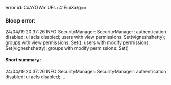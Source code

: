 error id: CxAYOWmiUFs+41EiuiXa/g==
### Bloop error:

24/04/19 20:37:26 INFO SecurityManager: SecurityManager: authentication disabled; ui acls disabled; users  with view permissions: Set(vigneshshetty); groups with view permissions: Set(); users  with modify permissions: Set(vigneshshetty); groups with modify permissions: Set()
#### Short summary: 

24/04/19 20:37:26 INFO SecurityManager: SecurityManager: authentication disabled; ui acls disabled; ...
